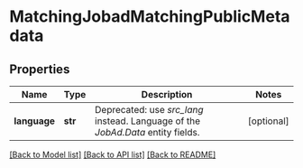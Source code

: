 # MatchingJobadMatchingPublicMetadata


## Properties
Name | Type | Description | Notes
------------ | ------------- | ------------- | -------------
**language** | **str** | Deprecated: use *src_lang* instead. Language of the *JobAd.Data* entity fields. | [optional] 

[[Back to Model list]](../README.md#documentation-for-models) [[Back to API list]](../README.md#documentation-for-api-endpoints) [[Back to README]](../README.md)


